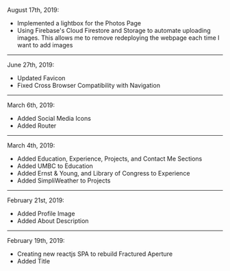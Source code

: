 August 17th, 2019:
- Implemented a lightbox for the Photos Page
- Using Firebase's Cloud Firestore and Storage to automate uploading images. This allows me to remove redeploying the webpage each time I want to add images 
--------------------------------------------------------

June 27th, 2019:
- Updated Favicon
- Fixed Cross Browser Compatibility with Navigation

--------------------------------------------------------
March 6th, 2019:
- Added Social Media Icons
- Added Router

--------------------------------------------------------
March 4th, 2019:
- Added Education, Experience, Projects, and Contact Me Sections
- Added UMBC to Education
- Added Ernst & Young, and Library of Congress to Experience
- Added SimpliWeather to Projects

--------------------------------------------------------
February 21st, 2019:
- Added Profile Image
- Added About Description

--------------------------------------------------------
February 19th, 2019:
- Creating new reactjs SPA to rebuild Fractured Aperture
- Added Title
